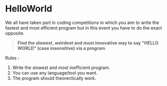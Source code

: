 # HelloWorld

We all have taken part in coding competitions in which you aim to write the fastest and most efficient program but in this event you have to do the exact opposite.

> **Find the slowest, weirdest and most innovative way to say "HELLO WORLD" (case insensitive) via a program**.

Rules : &nbsp;

1. Write the slowest and most inefficient program.
1. You can use any language/tool you want.
1. The program should theorectically work.
